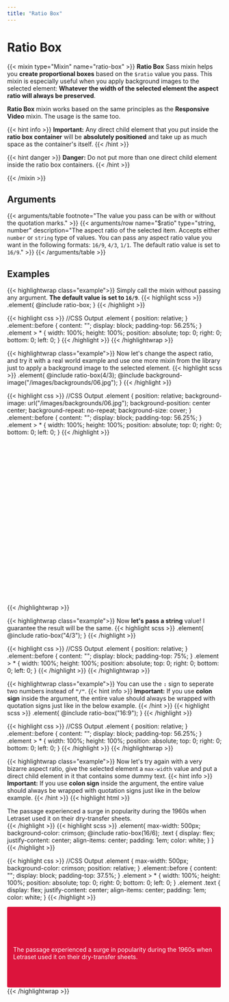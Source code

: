 ```yaml
---
title: "Ratio Box"
---
```


# Ratio Box

{{< mixin type="Mixin" name="ratio-box" >}}
**Ratio Box** Sass mixin helps you **create proportional boxes** based on the `$ratio` value ​​you pass. This mixin is especially useful when you apply background images to the selected element: **Whatever the width of the selected element the aspect ratio will always be preserved**.

**Ratio Box** mixin works based on the same principles as the **Responsive Video** mixin. The usage is the same too.

{{< hint info >}}
**Important:** Any direct child element that you put inside the **ratio box container** will be **absolutely positioned** and take up as much space as the container's itself. 
{{< /hint >}}

{{< hint danger >}}
**Danger:** Do not put more than one direct child element inside the ratio box containers.
{{< /hint >}}

{{< /mixin >}}

## Arguments

{{< arguments/table footnote="The value you pass can be with or without the quotation marks." >}}
  {{< arguments/row name="$ratio" type="string, number" description="The aspect ratio of the selected item. Accepts either `number` or `string` type of values. You can pass any aspect ratio value you want in the following formats: `16/9`, `4/3`, `1/1`. The default ratio value is set to `16/9`." >}}
{{< /arguments/table >}}

## Examples

{{< highlightwrap class="example">}}
Simply call the mixin without passing any argument. **The default value is set to `16/9`**.
{{< highlight scss >}}
.element{
  @include ratio-box;
}
{{< /highlight >}}

{{< highlight css >}}
//CSS Output
.element {
  position: relative;
}
.element::before {
  content: "";
  display: block;
  padding-top: 56.25%;
}
.element > * {
  width: 100%;
  height: 100%;
  position: absolute;
  top: 0;
  right: 0;
  bottom: 0;
  left: 0;
}
{{< /highlight >}}
{{< /highlightwrap >}}


{{< highlightwrap class="example">}}
Now let's change the aspect ratio, and try it with a real world example and use one more mixin from the library just to apply a background image to the selected element.
{{< highlight scss >}}
.element{
  @include ratio-box(4/3);
  @include background-image("/images/backgrounds/06.jpg");
}
{{< /highlight >}}

{{< highlight css >}}
//CSS Output
.element {
  position: relative;
  background-image: url("/images/backgrounds/06.jpg");
  background-position: center center;
  background-repeat: no-repeat;
  background-size: cover;
}
.element::before {
  content: "";
  display: block;
  padding-top: 56.25%;
}
.element > * {
  width: 100%;
  height: 100%;
  position: absolute;
  top: 0;
  right: 0;
  bottom: 0;
  left: 0;
}
{{< /highlight >}}

<style>
.element {
  border-radius: 3px;
}
.element.example02 {
  position: relative;
  background-image: url("/images/backgrounds/06.jpg");
  background-position: center center;
  background-repeat: no-repeat;
  background-size: cover;
}

.element.example02::before {
  content: "";
  display: block;
  padding-top: 75%;
}
.element.example02 > * {
  width: 100%;
  height: 100%;
  position: absolute;
  top: 0;
  right: 0;
  bottom: 0;
  left: 0;
}
</style>
<div class="element example02"></div>
{{< /highlightwrap >}}

{{< highlightwrap class="example">}}
Now **let's pass a string** value! I guarantee the result will be the same.
{{< highlight scss >}}
.element{
  @include ratio-box("4/3");
}
{{< /highlight >}}

{{< highlight css >}}
//CSS Output
.element {
  position: relative;
}
.element::before {
  content: "";
  display: block;
  padding-top: 75%;
}
.element > * {
  width: 100%;
  height: 100%;
  position: absolute;
  top: 0;
  right: 0;
  bottom: 0;
  left: 0;
}
{{< /highlight >}}
{{< /highlightwrap >}}

{{< highlightwrap class="example">}}
You can use the **`:`** sign to seperate two numbers instead of **`"/"`**.
{{< hint info >}}
**Important:** If you use **colon sign** inside the argument, the entire value should always be wrapped with quotation signs just like in the below example.
{{< /hint >}}
{{< highlight scss >}}
.element{
  @include ratio-box("16:9");
}
{{< /highlight >}}

{{< highlight css >}}
//CSS Output
.element {
  position: relative;
}
.element::before {
  content: "";
  display: block;
  padding-top: 56.25%;
}
.element > * {
  width: 100%;
  height: 100%;
  position: absolute;
  top: 0;
  right: 0;
  bottom: 0;
  left: 0;
}
{{< /highlight >}}
{{< /highlightwrap >}}

{{< highlightwrap class="example">}}
Now let's try again with a very bizarre aspect ratio, give the selected element a `max-width` value and put a direct child element in it that contains some dummy text.
{{< hint info >}}
**Important:** If you use **colon sign** inside the argument, the entire value should always be wrapped with quotation signs just like in the below example.
{{< /hint >}}
{{< highlight html >}}
<div class="element">
  <span class="text">The passage experienced a surge in popularity during the 1960s when Letraset used it on their dry-transfer sheets.</span>
</div>
{{< /highlight >}}
{{< highlight scss >}}
.element{
  max-width: 500px;
  background-color: crimson;
  @include ratio-box(16/6);
  .text {
    display: flex;
    justify-content: center;
    align-items: center;
    padding: 1em;
    color: white;
  }
}
{{< /highlight >}}

{{< highlight css >}}
//CSS Output
.element {
  max-width: 500px;
  background-color: crimson;
  position: relative;
}
.element::before {
  content: "";
  display: block;
  padding-top: 37.5%;
}
.element > * {
  width: 100%;
  height: 100%;
  position: absolute;
  top: 0;
  right: 0;
  bottom: 0;
  left: 0;
}
.element .text {
  display: flex;
  justify-content: center;
  align-items: center;
  padding: 1em;
  color: white;
}
{{< /highlight >}}
<style>
.element.example05 {
  max-width: 500px;
  background-color: crimson;
  position: relative;
}
.element.example05::before {
  content: "";
  display: block;
  padding-top: 37.5%;
}
.element.example05 > * {
  width: 100%;
  height: 100%;
  position: absolute;
  top: 0;
  right: 0;
  bottom: 0;
  left: 0;
}
.element.example05 .text {
  display: -webkit-box;
  display: flex;
  -webkit-box-pack: center;
  justify-content: center;
  -webkit-box-align: center;
  align-items: center;
  padding: 1em;
  color: white;
}
</style>
<div class="element example05">
  <span class="text">The passage experienced a surge in popularity during the 1960s when Letraset used it on their dry-transfer sheets.</span>
</div>
{{< /highlightwrap >}}
